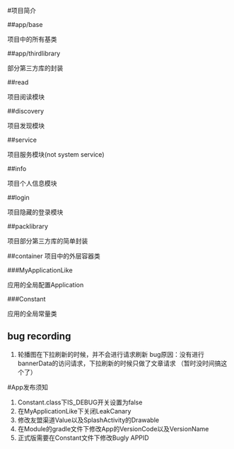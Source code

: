 #项目简介

##app/base

项目中的所有基类

##app/thirdlibrary

部分第三方库的封装

##read 

项目阅读模块

##discovery

项目发现模块

##service

项目服务模块(not system service)

##info

项目个人信息模块

##login

项目隐藏的登录模块

##packlibrary

项目部分第三方库的简单封装

##container
项目中的外层容器类

###MyApplicationLike

应用的全局配置Application

###Constant

应用的全局常量类

## bug recording 

1. 轮播图在下拉刷新的时候，并不会进行请求刷新 
    bug原因：没有进行bannerData的访问请求，下拉刷新的时候只做了文章请求
          （暂时没时间搞这个了）
          
#App发布须知

1. Constant.class下IS_DEBUG开关设置为false
2. 在MyApplicationLike下关闭LeakCanary
3. 修改友盟渠道Value以及SplashActivity的Drawable
4. 在Module的gradle文件下修改App的VersionCode以及VersionName
5. 正式版需要在Constant文件下修改Bugly APPID




